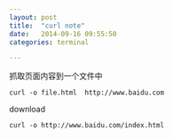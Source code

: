```yaml
---
layout: post
title:  "curl note"
date:   2014-09-16 09:55:50
categories: terminal

---
```

抓取页面内容到一个文件中

	curl -o file.html  http://www.baidu.com
	
download

	curl -o http://www.baidu.com/index.html
	